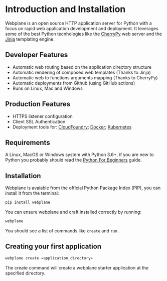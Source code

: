# Introduction and Installation

Webplane is an open source HTTP application server for Python with a focus on rapid web application development and deployment. It leverages some of the best Python tecnhologies like the [CherryPy] web server and the [Jinja] templating engine.


[CherryPy]: https://cherrypy.org/
[Jinja]: https://jinja.palletsprojects.com/


## Developer Features
- Automatic web routing based on the application directory structure
- Automatic rendering of composed web templates (Thanks to Jinja)
- Automatic web to functions arguments mapping (Thanks to CherryPy)
- Automatic deployments from Github (using GitHub actions)
- Runs on Linux, Mac and Windows

## Production Features
- HTTPS listener configuration
- Client SSL Authentication
- Deployment tools for: [CloudFoundry]; [Docker]; [Kubernetes]

[CloudFoundry]: https://www.cloudfoundry.org/
[Docker]: https://www.docker.com/
[Kubernetes]: https://kubernetes.io/

## Requirements

A Linux, MacOS or Windows system with Python 3.6+, if you are new to Python you probably should read the [Python For Beginners] guide.

[Python For Beginners]: https://www.python.org/about/gettingstarted/

## Installation

Webplane is avaiable from the official Python Package Index (PIP), you can install it from the terminal:
```sh
pip install webplane
```

You can ensure webplane and craft installed correctly by running:
```sh
webplane
```
You should see a list of commands like `create` and `run` .

## Creating your first application
```sh
webplane create «application_directory»
```
The create command will create a webplane starter application at the specified directory.

